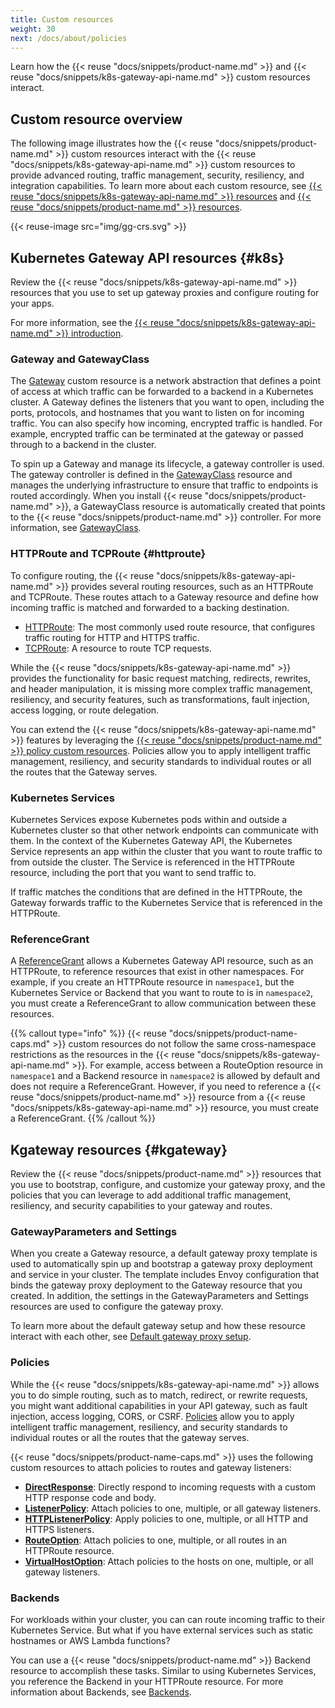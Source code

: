 ```yaml
---
title: Custom resources
weight: 30
next: /docs/about/policies
---
```


Learn how the {{< reuse "docs/snippets/product-name.md" >}} and {{< reuse "docs/snippets/k8s-gateway-api-name.md" >}} custom resources interact. 

## Custom resource overview

The following image illustrates how the {{< reuse "docs/snippets/product-name.md" >}} custom resources interact with the {{< reuse "docs/snippets/k8s-gateway-api-name.md" >}} custom resources to provide advanced routing, traffic management, security, resiliency, and integration capabilities. To learn more about each custom resource, see [{{< reuse "docs/snippets/k8s-gateway-api-name.md" >}} resources](#k8s) and [{{< reuse "docs/snippets/product-name.md" >}} resources](#kgateway).

{{< reuse-image src="img/gg-crs.svg" >}}

## Kubernetes Gateway API resources {#k8s}

Review the {{< reuse "docs/snippets/k8s-gateway-api-name.md" >}} resources that you use to set up gateway proxies and configure routing for your apps. 

For more information, see the [{{< reuse "docs/snippets/k8s-gateway-api-name.md" >}} introduction](https://gateway-api.sigs.k8s.io/#introduction). 

### Gateway and GatewayClass

The [Gateway](https://gateway-api.sigs.k8s.io/api-types/gateway/) custom resource is a network abstraction that defines a point of access at which traffic can be forwarded to a backend in a Kubernetes cluster. A Gateway defines the listeners that you want to open, including the ports, protocols, and hostnames that you want to listen on for incoming traffic. You can also specify how incoming, encrypted traffic is handled. For example, encrypted traffic can be terminated at the gateway or passed through to a backend in the cluster. 

To spin up a Gateway and manage its lifecycle, a gateway controller is used. The gateway controller is defined in the  [GatewayClass](https://gateway-api.sigs.k8s.io/api-types/gatewayclass/) resource and manages the underlying infrastructure to ensure that traffic to endpoints is routed accordingly. When you install {{< reuse "docs/snippets/product-name.md" >}}, a GatewayClass resource is automatically created that points to the {{< reuse "docs/snippets/product-name.md" >}} controller. For more information, see [GatewayClass](/docs/setup/default/#gatewayclass). 

### HTTPRoute and TCPRoute {#httproute}

To configure routing, the {{< reuse "docs/snippets/k8s-gateway-api-name.md" >}} provides several routing resources, such as an HTTPRoute and TCPRoute. These routes attach to a Gateway resource and define how incoming traffic is matched and forwarded to a backing destination.

* [HTTPRoute](https://gateway-api.sigs.k8s.io/api-types/httproute/): The most commonly used route resource, that configures traffic routing for HTTP and HTTPS traffic. 
* [TCPRoute](https://gateway-api.sigs.k8s.io/reference/spec/#gateway.networking.k8s.io/v1alpha2.TCPRoute): A resource to route TCP requests.

While the {{< reuse "docs/snippets/k8s-gateway-api-name.md" >}} provides the functionality for basic request matching, redirects, rewrites, and header manipulation, it is missing more complex traffic management, resiliency, and security features, such as transformations, fault injection, access logging, or route delegation. 

You can extend the {{< reuse "docs/snippets/k8s-gateway-api-name.md" >}} features by leveraging the [{{< reuse "docs/snippets/product-name.md" >}} policy custom resources](#policies). Policies allow you to apply intelligent traffic management, resiliency, and security standards to individual routes or all the routes that the Gateway serves.

### Kubernetes Services

Kubernetes Services expose Kubernetes pods within and outside a Kubernetes cluster so that other network endpoints can communicate with them. In the context of the Kubernetes Gateway API, the Kubernetes Service represents an app within the cluster that you want to route traffic to from outside the cluster. The Service is referenced in the HTTPRoute resource, including the port that you want to send traffic to. 

If traffic matches the conditions that are defined in the HTTPRoute, the Gateway forwards traffic to the Kubernetes Service that is referenced in the HTTPRoute. 

### ReferenceGrant

A [ReferenceGrant](https://gateway-api.sigs.k8s.io/api-types/referencegrant/) allows a Kubernetes Gateway API resource, such as an HTTPRoute, to reference resources that exist in other namespaces. For example, if you create an HTTPRoute resource in `namespace1`, but the Kubernetes Service or Backend that you want to route to is in `namespace2`, you must create a ReferenceGrant to allow communication between these resources.

{{% callout type="info" %}}
{{< reuse "docs/snippets/product-name-caps.md" >}} custom resources do not follow the same cross-namespace restrictions as the resources in the {{< reuse "docs/snippets/k8s-gateway-api-name.md" >}}. For example, access between a RouteOption resource in `namespace1` and a Backend resource in `namespace2` is allowed by default and does not require a ReferenceGrant. However, if you need to reference a {{< reuse "docs/snippets/product-name.md" >}} resource from a {{< reuse "docs/snippets/k8s-gateway-api-name.md" >}} resource, you must create a ReferenceGrant. 
{{% /callout %}}

## Kgateway resources {#kgateway}

Review the {{< reuse "docs/snippets/product-name.md" >}} resources that you use to bootstrap, configure, and customize your gateway proxy, and the policies that you can leverage to add additional traffic management, resiliency, and security capabilities to your gateway and routes. 

### GatewayParameters and Settings

When you create a Gateway resource, a default gateway proxy template is used to automatically spin up and bootstrap a gateway proxy deployment and service in your cluster. The template includes Envoy configuration that binds the gateway proxy deployment to the Gateway resource that you created. In addition, the settings in the GatewayParameters and Settings resources are used to configure the gateway proxy.

To learn more about the default gateway setup and how these resource interact with each other, see [Default gateway proxy setup](/docs/setup/default/). 


### Policies

While the {{< reuse "docs/snippets/k8s-gateway-api-name.md" >}} allows you to do simple routing, such as to match, redirect, or rewrite requests, you might want additional capabilities in your API gateway, such as fault injection, access logging, CORS, or CSRF. [Policies](/docs/about/policies/overview/) allow you to apply intelligent traffic management, resiliency, and security standards to individual routes or all the routes that the gateway serves. 

{{< reuse "docs/snippets/product-name-caps.md" >}} uses the following custom resources to attach policies to routes and gateway listeners: 

* [**DirectResponse**](/docs/traffic-management/direct-response/): Directly respond to incoming requests with a custom HTTP response code and body.
* [**ListenerPolicy**](/docs/about/policies/listeneroption/): Attach policies to one, multiple, or all gateway listeners.
* [**HTTPListenerPolicy**](/docs/about/policies/httplisteneroption/): Apply policies to one, multiple, or all HTTP and HTTPS listeners.
* [**RouteOption**](/docs/about/policies/routeoption/): Attach policies to one, multiple, or all routes in an HTTPRoute resource.
* [**VirtualHostOption**](/docs/about/policies/virtualhostoption/): Attach policies to the hosts on one, multiple, or all gateway listeners. 

### Backends

For workloads within your cluster, you can can route incoming traffic to their Kubernetes Service. But what if you have external services such as static hostnames or AWS Lambda functions?

You can use a {{< reuse "docs/snippets/product-name.md" >}} Backend resource to accomplish these tasks. Similar to using Kubernetes Services, you reference the Backend in your HTTPRoute resource. For more information about Backends, see [Backends](/docs/traffic-management/destination-types/backends/). 

